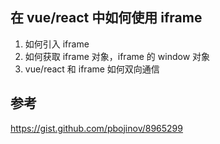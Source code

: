 ## 在 vue/react 中如何使用 iframe  
1. 如何引入 iframe
2. 如何获取 iframe 对象，iframe 的 window 对象
3. vue/react 和 iframe 如何双向通信

## 参考
https://gist.github.com/pbojinov/8965299